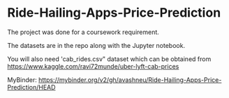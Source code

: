 # Ride-Hailing-Apps-Price-Prediction
The project was done for a coursework requirement.


The datasets are in the repo along with the Jupyter notebook.

You will also need 'cab_rides.csv" dataset which can be obtained from https://www.kaggle.com/ravi72munde/uber-lyft-cab-prices

MyBinder: https://mybinder.org/v2/gh/avashneu/Ride-Hailing-Apps-Price-Prediction/HEAD
